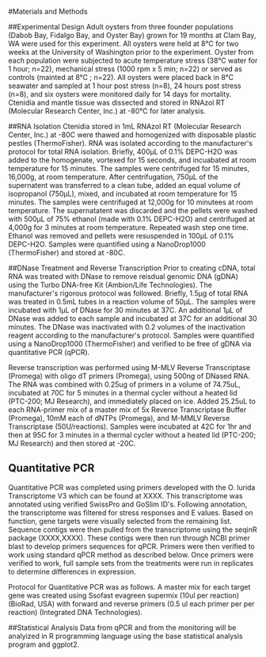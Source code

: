 #Materials and Methods

##Experimental Design
Adult oysters from three founder populations (Dabob Bay, Fidalgo Bay, and Oyster Bay) grown for 19 months at Clam Bay, WA were used for this experiment. All oysters were held at 8&deg;C for two weeks at the University of Washington prior to the experiment.  Oyster from each population were subjected to acute temperature stress (38&deg;C water for 1 hour; n=22), mechanical stress (1000 rpm x 5 min; n=22) or served as controls (mainted at 8&deg;C ; n=22).   All oysters were placed back in  8&deg;C seawater and sampled at 1 hour post stress (n=8), 24 hours post stress (n=8), and six oysters were monitored daily for 14 days for mortality.  Ctenidia and mantle tissue was dissected and stored in RNAzol RT (Molecular Research Center, Inc.) at -80&deg;C for later analysis.

##RNA Isolation
Ctenidia stored in 1mL RNAzol RT (Molecular Research Center, Inc.) at -80C were thawed and homogenized with disposable plastic pestles (ThermoFisher). RNA was isolated according to the manufacturer's protocol for total RNA isolation. Briefly, 400μL of 0.1% DEPC-H2O was added to the homogenate, vortexed for 15 seconds, and incuabated at room temperature for 15 minutes. The samples were centrifuged for 15 minutes, 16,000g, at room temperature. After centrifugation, 750μL of the supernatent was transferred to a clean tube, added an equal volume of isopropanol (750μL), mixed, and incubated at room temperature for 15 minutes. The samples were centrifuged at 12,000g for 10 minutees at room temperature. The supernatatent was discarded and the pellets were washed with 500μL of 75% ethanol (made with 0.1% DEPC-H2O) and centrifuged at 4,000g for 3 minutes at room temperature. Repeated wash step one time. Ethanol was removed and pellets were resuspended in 100μL of 0.1% DEPC-H2O. Samples were quantified using a NanoDrop1000 (ThermoFisher) and stored at -80C.


##DNase Treatment and Reverse Transcription
Prior to creating cDNA, total RNA was treated with DNase to remove reisdual genomic DNA (gDNA) using the Turbo DNA-free Kit (Ambion/Life Technologies). The manufacturer's rigorous protocol was followed. Briefly, 1.5μg of total RNA was treated in 0.5mL tubes in a reaction volume of 50μL. The samples were incubated with 1μL of DNase for 30 minutes at 37C. An additional 1μL of DNase was added to each sample and incubated at 37C for an additional 30 minutes. The DNase was inactivated with 0.2 volumes of the inactivation reagent according to the manufacturer's protocol. Samples were quantified using a NanoDrop1000 (ThermoFisher) and verified to be free of gDNA via quantitative PCR (qPCR).

Reverse transcription was performed using M-MLV Reverse Transcriptase (Promega) with oligo dT primers (Promega), using 500ng of DNased RNA. The RNA was combined with 0.25ug of primers in a volume of 74.75uL, incubated at 70C for 5 minutes in a thermal cycler without a heated lid (PTC-200; MJ Research), and immediately placed on ice. Added 25.25uL to each RNA-primer mix of a master mix of 5x Reverse Transcriptase Buffer (Promega), 10mM each of dNTPs (Promega), and M-MMLV Reverse Transcriptase (50U/reactions). Samples were incubated at 42C for 1hr and then at 95C for 3 minutes in a thermal cycler without a heated lid (PTC-200; MJ Research) and then stored at -20C.

## Quantitative PCR
Quantitative PCR was completed using primers developed with the O. lurida Transcriptome V3 which can be found at XXXX. This transcriptome was annotated using verified SwissPro and GoSlim ID's. Following annotation, the transcriptome was filtered for stress responses and E values. Based on function, gene targets were visually selected from the remaining list. Sequence contigs were then pulled from the transcriptome using the seqinR package (XXXX,XXXX). These contigs were then run through NCBI primer blast to develop primers sequences for qPCR. Primers were then verified to work using standard qPCR method as described below. Once primers were verified to work, full sample sets from the treatments were run in replicates to determine differences in expression. 

Protocol for Quantitative PCR was as follows. A master mix for each target gene was created using Ssofast evagreen supermix (10ul per reaction) (BioRad, USA) with forward and reverse primers (0.5 ul each primer per per reaction) (Integrated DNA Technologies).


##Statistical Analysis
Data from qPCR and from the monitoring will be analyized in R programming language using the base statistical analysis program and ggplot2. 
